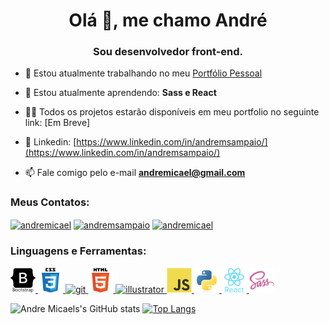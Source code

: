 <h1 align="center">Olá 👋, me chamo André</h1>
<h3 align="center">Sou desenvolvedor front-end.</h3>

- 🔭 Estou atualmente trabalhando no meu [Portfólio Pessoal](https://github.com/AndreMicael/Portfolio_Dev/)

- 🌱 Estou atualmente aprendendo: **Sass e React**

- 👨‍💻 Todos os projetos estarão disponíveis em meu portfolio no seguinte link: [Em Breve]

- 📝 Linkedin: [https://www.linkedin.com/in/andremsampaio/](https://www.linkedin.com/in/andremsampaio/)

- 📫 Fale comigo pelo e-mail **andremicael@gmail.com**

<h3 align="left">Meus Contatos:</h3>
<p align="left">
<a href="https://codepen.io/andremicael" target="_blank"><img align="center" src="https://raw.githubusercontent.com/rahuldkjain/github-profile-readme-generator/master/src/images/icons/Social/codepen.svg" alt="andremicael" height="30" width="40" /></a>
<a href="https://linkedin.com/in/andremsampaio" target="_blank"><img align="center" src="https://raw.githubusercontent.com/rahuldkjain/github-profile-readme-generator/master/src/images/icons/Social/linked-in-alt.svg" alt="andremsampaio" height="30" width="40" /></a>
<a href="https://www.behance.net/andremicael" target="_blank"><img align="center" src="https://raw.githubusercontent.com/rahuldkjain/github-profile-readme-generator/master/src/images/icons/Social/behance.svg" alt="andremicael" height="30" width="40" /></a>
</p>

<h3 align="left">Linguagens e Ferramentas:</h3>
<p align="left"> <a href="https://getbootstrap.com" target="_blank" rel="noreferrer"> <img src="https://raw.githubusercontent.com/devicons/devicon/master/icons/bootstrap/bootstrap-plain-wordmark.svg" alt="bootstrap" width="40" height="40"/> </a> <a href="https://www.w3schools.com/css/" target="_blank" rel="noreferrer"> <img src="https://raw.githubusercontent.com/devicons/devicon/master/icons/css3/css3-original-wordmark.svg" alt="css3" width="40" height="40"/> </a> <a href="https://git-scm.com/" target="_blank" rel="noreferrer"> <img src="https://www.vectorlogo.zone/logos/git-scm/git-scm-icon.svg" alt="git" width="40" height="40"/> </a> <a href="https://www.w3.org/html/" target="_blank" rel="noreferrer"> <img src="https://raw.githubusercontent.com/devicons/devicon/master/icons/html5/html5-original-wordmark.svg" alt="html5" width="40" height="40"/> </a> <a href="https://www.adobe.com/in/products/illustrator.html" target="_blank" rel="noreferrer"> <img src="https://www.vectorlogo.zone/logos/adobe_illustrator/adobe_illustrator-icon.svg" alt="illustrator" width="40" height="40"/> </a> <a href="https://developer.mozilla.org/en-US/docs/Web/JavaScript" target="_blank" rel="noreferrer"> <img src="https://raw.githubusercontent.com/devicons/devicon/master/icons/javascript/javascript-original.svg" alt="javascript" width="40" height="40"/> </a> <a href="https://www.python.org" target="_blank" rel="noreferrer"> <img src="https://raw.githubusercontent.com/devicons/devicon/master/icons/python/python-original.svg" alt="python" width="40" height="40"/> </a> <a href="https://reactjs.org/" target="_blank" rel="noreferrer"> <img src="https://raw.githubusercontent.com/devicons/devicon/master/icons/react/react-original-wordmark.svg" alt="react" width="40" height="40"/> </a> <a href="https://sass-lang.com" target="_blank" rel="noreferrer"> <img src="https://raw.githubusercontent.com/devicons/devicon/master/icons/sass/sass-original.svg" alt="sass" width="40" height="40"/> </a> </p>


![Andre Micaels's GitHub stats](https://github-readme-stats.vercel.app/api?username=AndreMicael&theme=radical&show_icons=true) 
[![Top Langs](https://github-readme-stats.vercel.app/api/top-langs/?username=AndreMicael&langs_count=15)](https://github.com/anuraghazra/github-readme-stats)
